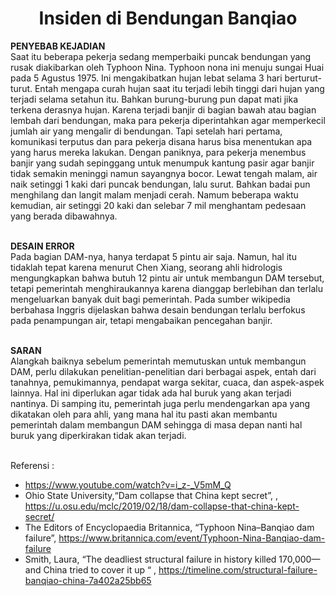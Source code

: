 
<h1 align="center">Insiden di Bendungan Banqiao </h1>

<b>PENYEBAB KEJADIAN</b><br>
	Saat itu beberapa pekerja sedang memperbaiki puncak bendungan yang rusak diakibarkan oleh Typhoon Nina. Typhoon nona ini menuju sungai Huai pada 5 Agustus 1975. Ini mengakibatkan hujan lebat selama 3 hari berturut-turut. Entah mengapa curah hujan saat itu terjadi lebih tinggi dari hujan yang terjadi selama setahun itu. Bahkan burung-burung pun dapat mati jika terkena derasnya hujan. Karena terjadi banjir di bagian bawah atau bagian lembah dari bendungan, maka para pekerja diperintahkan agar memperkecil jumlah air yang mengalir di bendungan. Tapi setelah hari pertama, komunikasi terputus dan para pekerja disana harus bisa menentukan apa yang harus mereka lakukan. Dengan paniknya, para pekerja menembus banjir yang sudah sepinggang untuk menumpuk kantung pasir agar banjir tidak semakin meninggi namun sayangnya bocor. Lewat tengah malam, air naik setinggi 1 kaki dari puncak bendungan, lalu surut. Bahkan badai pun menghilang dan langit malam menjadi cerah. Namum beberapa waktu kemudian, air setinggi 20 kaki dan selebar 7 mil menghantam pedesaan yang berada dibawahnya.<br><br>

<b>DESAIN ERROR </b><br>
	Pada bagian DAM-nya, hanya terdapat 5 pintu air saja. Namun, hal itu tidaklah tepat karena menurut Chen Xiang, seorang ahli hidrologis mengungkapkan bahwa butuh 12 pintu air untuk membangun DAM tersebut, tetapi pemerintah menghiraukannya karena dianggap berlebihan dan terlalu mengeluarkan banyak duit bagi pemerintah. Pada sumber wikipedia berbahasa Inggris dijelaskan bahwa desain bendungan terlalu berfokus pada penampungan air, tetapi mengabaikan pencegahan banjir.<br><br>

<b>SARAN</b><br>
	Alangkah baiknya sebelum pemerintah memutuskan untuk membangun DAM, perlu dilakukan penelitian-penelitian dari berbagai aspek, entah dari tanahnya, pemukimannya, pendapat warga sekitar, cuaca, dan aspek-aspek lainnya. Hal ini diperlukan agar tidak ada hal buruk yang akan terjadi nantinya. Di samping itu, pemerintah juga perlu mendengarkan apa yang dikatakan oleh para ahli, yang mana hal itu pasti akan membantu pemerintah dalam membangun DAM sehingga di masa depan nanti hal buruk yang diperkirakan tidak akan terjadi. <br><br>

Referensi : 
-	https://www.youtube.com/watch?v=i_z-_V5mM_Q	
-	Ohio State University,“Dam collapse that China kept secret”, , https://u.osu.edu/mclc/2019/02/18/dam-collapse-that-china-kept-secret/
-	The Editors of Encyclopaedia Britannica, “Typhoon Nina–Banqiao dam failure”, https://www.britannica.com/event/Typhoon-Nina-Banqiao-dam-failure
-	Smith, Laura, “The deadliest structural failure in history killed 170,000—and China tried to cover it up “ , https://timeline.com/structural-failure-banqiao-china-7a402a25bb65
